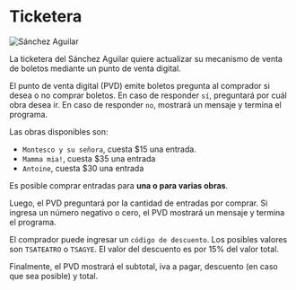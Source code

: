 # Ticketera

![Sánchez Aguilar](sanchez-aguilar-1.jpg)

La ticketera del Sánchez Aguilar quiere actualizar su mecanismo de venta de boletos mediante un punto de venta digital. 

El punto de venta digital (PVD) emite boletos pregunta al comprador si desea o no comprar boletos. En caso de responder `sí`, preguntará por cuál obra desea ir. En caso de responder `no`, mostrará un mensaje y termina el programa.

Las obras disponibles son:

* `Montesco y su señora`, cuesta $15 una entrada.
* `Mamma mia!`, cuesta $35 una entrada
* `Antoine`, cuesta $30 una entrada

Es posible comprar entradas para **una o para varias obras**.

Luego, el PVD preguntará por la cantidad de entradas por comprar. Si ingresa un número negativo o cero, el PVD mostrará un mensaje y termina el programa.

El comprador puede ingresar un `código de descuento`. Los posibles valores son `TSATEATRO` o `TSAGYE`.  El valor del descuento es por 15% del valor total.

Finalmente, el PVD mostrará el subtotal, iva a pagar, descuento (en caso que sea posible) y total.